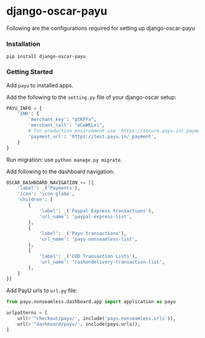 # django-oscar-payu #

Following are the configurations required for setting up django-oscar-payu

### Installation ###

`pip install django-oscar-payu`

### Getting Started ###

Add `payu` to installed apps.


Add the following to the `setting.py` file of your django-oscar setup:

```python
PAYU_INFO = {
    'INR': {
        'merchant_key': "gtKFFx",
        'merchant_salt': "eCwWELxi",
        # for production environment use 'https://secure.payu.in/_payment'
        'payment_url': 'https://test.payu.in/_payment',
    }
}
```


Run migration: use `python manage.py migrate`.


Add following to the dashboard navigation:

```python
OSCAR_DASHBOARD_NAVIGATION += [{
    'label': _('Payments'),
    'icon': 'icon-globe',
    'children': [
        {
            'label': _('Paypal Express transactions'),
            'url_name': 'paypal-express-list',
        },
        {
            'label': _('Payu transactions'),
            'url_name': 'payu-nonseamless-list',
        },
        {
            'label': _('COD Transaction Lists'),
            'url_name': 'cashondelivery-transaction-list',
        },
    ]
}]
```


Add PayU urls to `url.py` file:

```python
from payu.nonseamless.dashboard.app import application as payu

urlpatterns = [
    url(r'^checkout/payu/', include('payu.nonseamless.urls')),
    url(r'^dashboard/payu/', include(payu.urls)),
]
```

